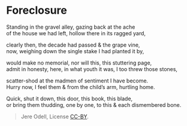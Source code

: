# Foreclosure
 
Standing in the gravel alley, gazing back at the ache  
of the house we had left, hollow there in its ragged yard,
 
clearly then, the decade had passed & the grape vine,  
now, weighing down the single stake I had planted it by,
 
would make no memorial, nor will this, this stuttering page,  
admit in honesty, here, in what youth it was, I too threw those stones,
 
scatter-shod at the madmen of sentiment I have become.  
Hurry now, I feel them & from the child’s arm, hurtling home.
 
Quick, shut it down, this door, this book, this blade,  
or bring them thudding, one by one, to this & each dismembered bone.



>Jere Odell, License [CC-BY](https://creativecommons.org/licenses/by/4.0/).